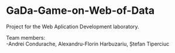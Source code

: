 # GaDa-Game-on-Web-of-Data

Project for the Web Aplication Development laboratory.

Team members:  
-Andrei Condurache, Alexandru-Florin Harbuzariu, Ștefan Tiperciuc
